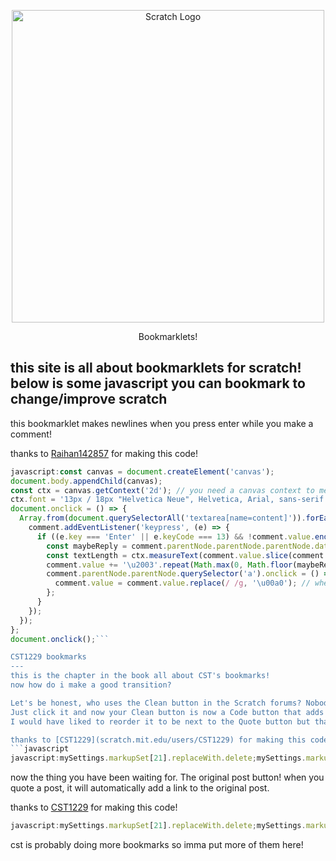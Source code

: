 <p align="center">
  <img width="500" src="https://upload.wikimedia.org/wikipedia/commons/thumb/f/f1/Scratchlogo.svg/1024px-Scratchlogo.svg.png" alt="Scratch Logo">
</p>
<p align="center">
Bookmarklets!
</p>

this site is all about bookmarklets for scratch! below is some javascript you can bookmark to change/improve scratch
-----
this bookmarklet makes newlines when you press enter while you make a comment!

thanks to [Raihan142857](scratch.mit.edu/users/Raihan142857) for making this code!
```javascript
javascript:const canvas = document.createElement('canvas');
document.body.appendChild(canvas);
const ctx = canvas.getContext('2d'); // you need a canvas context to measure text length
ctx.font = '13px / 18px "Helvetica Neue", Helvetica, Arial, sans-serif';
document.onclick = () => {
  Array.from(document.querySelectorAll('textarea[name=content]')).forEach((comment) => { // loops through all the comments
    comment.addEventListener('keypress', (e) => {
      if ((e.key === 'Enter' || e.keyCode === 13) && !comment.value.endsWith('\u2003')) { // does stuff when you hit enter while writing the comment
        const maybeReply = comment.parentNode.parentNode.parentNode.dataset.content === 'reply-form' ? 0.8 : 1; // check if it's a reply and adjust is accordingly
        const textLength = ctx.measureText(comment.value.slice(comment.value.lastIndexOf('\u2003') + 1)).width; // calculate the length of the text
        comment.value += '\u2003'.repeat(Math.max(0, Math.floor(maybeReply * (-0.08 * textLength + 36)))); // this is the magic part that insertss the newline
        comment.parentNode.parentNode.querySelector('a').onclick = () => {
          comment.value = comment.value.replace(/ /g, '\u00a0'); // when the comment is posted all spaces need to be non-breaking to make it work
        };
      }
    });
  });
};
document.onclick();```

CST1229 bookmarks
---
this is the chapter in the book all about CST's bookmarks!
now how do i make a good transition?

Let's be honest, who uses the Clean button in the Scratch forums? Nobody! This is why I've created this bookmarklet, which replaces the Clean button with a Code button.
Just click it and now your Clean button is now a Code button that adds code tags to your text!
I would have liked to reorder it to be next to the Quote button but that's a bit hard to do.

thanks to [CST1229](scratch.mit.edu/users/CST1229) for making this code!
```javascript
javascript:mySettings.markupSet[21].replaceWith.delete;mySettings.markupSet[21].openWith="[code]";mySettings.markupSet[21].closeWith="[/code]";var codeButton=document.getElementsByClassName("markItUpButton15")[0].childNodes[0];codeButton.title="Code";codeButton.innerHTML="Code";console.log("Loaded Clean -> Code bookmarklet")
```
now the thing you have been waiting for. The original post button!
when you quote a post, it will automatically add a link to the original post.

thanks to [CST1229](scratch.mit.edu/users/CST1229) for making this code!
```javascript
javascript:mySettings.markupSet[21].replaceWith.delete;mySettings.markupSet[21].openWith="[code]";mySettings.markupSet[21].closeWith="[/code]";var codeButton=document.getElementsByClassName("markItUpButton15")[0].childNodes[0];codeButton.title="Code";codeButton.innerHTML="Code";console.log("Loaded Clean -> Code bookmarklet")
```

cst is probably doing more bookmarks so imma put more of them here!
